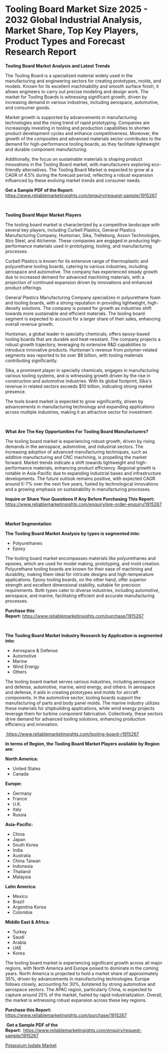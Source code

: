 <p><h1>Tooling Board Market Size 2025 - 2032 Global Industrial Analysis, Market Share, Top Key Players, Product Types and Forecast Research Report</h1></p><p><strong>Tooling Board Market Analysis and Latest Trends</strong></p>
<p><p>The Tooling Board is a specialized material widely used in the manufacturing and engineering sectors for creating prototypes, molds, and models. Known for its excellent machinability and smooth surface finish, it allows engineers to carry out precise modeling and design work. The market for Tooling Boards is witnessing significant growth, driven by increasing demand in various industries, including aerospace, automotive, and consumer goods.</p><p>Market growth is supported by advancements in manufacturing technologies and the rising trend of rapid prototyping. Companies are increasingly investing in tooling and production capabilities to shorten product development cycles and enhance competitiveness. Moreover, the growth of the composites and advanced materials sector contributes to the demand for high-performance tooling boards, as they facilitate lightweight and durable component manufacturing.</p><p>Additionally, the focus on sustainable materials is shaping product innovations in the Tooling Board market, with manufacturers exploring eco-friendly alternatives. The Tooling Board Market is expected to grow at a CAGR of 4.5% during the forecast period, reflecting a robust expansion influenced by these evolving market trends and consumer needs.</p></p>
<p><strong>Get a Sample PDF of the Report:&nbsp;</strong> <a href="https://www.reliablemarketinsights.com/enquiry/request-sample/1915267?utm_campaign=3284&utm_medium=2&utm_source=Github&utm_content=ia&utm_term=01042025&utm_id=tooling-board">https://www.reliablemarketinsights.com/enquiry/request-sample/1915267</a></p>
<p>&nbsp;</p>
<p><strong>Tooling Board Major Market Players</strong></p>
<p><p>The tooling board market is characterized by a competitive landscape with several key players, including Curbell Plastics, General Plastics Manufacturing Company, Huntsman, Sika, Trelleborg, Axson Technologies, Alro Steel, and Alchemie. These companies are engaged in producing high-performance materials used in prototyping, tooling, and manufacturing processes.</p><p>Curbell Plastics is known for its extensive range of thermoplastic and polyurethane tooling boards, catering to various industries, including aerospace and automotive. The company has experienced steady growth due to increased demand for advanced machining materials, with a projection of continued expansion driven by innovations and enhanced product offerings.</p><p>General Plastics Manufacturing Company specializes in polyurethane foam and tooling boards, with a strong reputation in providing lightweight, high-density solutions. The company is poised for growth as industries shift towards more sustainable and efficient materials. The tooling board segment is expected to account for a larger share of their sales, enhancing overall revenue growth.</p><p>Huntsman, a global leader in specialty chemicals, offers epoxy-based tooling boards that are durable and heat-resistant. The company projects a robust growth trajectory, leveraging its extensive R&D capabilities to introduce innovative products. Huntsman's revenue from polymer-related segments was reported to be over $8 billion, with tooling materials contributing significantly.</p><p>Sika, a prominent player in specialty chemicals, engages in manufacturing various tooling systems, and is witnessing growth driven by the rise in construction and automotive industries. With its global footprint, Sika's revenue in related sectors exceeds $10 billion, indicating strong market presence.</p><p>The tools board market is expected to grow significantly, driven by advancements in manufacturing technology and expanding applications across multiple industries, making it an attractive sector for investment.</p></p>
<p>&nbsp;</p>
<p><strong>What Are The Key Opportunities For Tooling Board Manufacturers?</strong></p>
<p><p>The tooling board market is experiencing robust growth, driven by rising demands in the aerospace, automotive, and industrial sectors. The increasing adoption of advanced manufacturing techniques, such as additive manufacturing and CNC machining, is propelling the market forward. Market trends indicate a shift towards lightweight and high-performance materials, enhancing product efficiency. Regional growth is notable in Asia-Pacific due to expanding industrial bases and infrastructure developments. The future outlook remains positive, with expected CAGR around 5-7% over the next five years, fueled by technological innovations and a growing emphasis on sustainability in manufacturing processes.</p></p>
<p><strong>Inquire or Share Your Questions If Any Before Purchasing This Report:</strong> <a href="https://www.reliablemarketinsights.com/enquiry/pre-order-enquiry/1915267?utm_campaign=3284&utm_medium=2&utm_source=Github&utm_content=ia&utm_term=01042025&utm_id=tooling-board">https://www.reliablemarketinsights.com/enquiry/pre-order-enquiry/1915267</a></p>
<p>&nbsp;</p>
<p><strong>Market Segmentation</strong></p>
<p><strong>The Tooling Board Market Analysis by types is segmented into:</strong></p>
<p><ul><li>Polyurethanes</li><li>Epoxy</li></ul></p>
<p><p>The tooling board market encompasses materials like polyurethanes and epoxies, which are used for model making, prototyping, and mold creation. Polyurethane tooling boards are known for their ease of machining and durability, making them ideal for intricate designs and high-temperature applications. Epoxy tooling boards, on the other hand, offer superior strength and excellent dimensional stability, suitable for precision requirements. Both types cater to diverse industries, including automotive, aerospace, and marine, facilitating efficient and accurate manufacturing processes.</p></p>
<p><strong>Purchase this Report:&nbsp;</strong><a href="https://www.reliablemarketinsights.com/purchase/1915267?utm_campaign=3284&utm_medium=2&utm_source=Github&utm_content=ia&utm_term=01042025&utm_id=tooling-board">https://www.reliablemarketinsights.com/purchase/1915267</a></p>
<p>&nbsp;</p>
<p><strong>The Tooling Board Market Industry Research by Application is segmented into:</strong></p>
<p><ul><li>Aerospace & Defense</li><li>Automotive</li><li>Marine</li><li>Wind Energy</li><li>Others</li></ul></p>
<p><p>The tooling board market serves various industries, including aerospace and defense, automotive, marine, wind energy, and others. In aerospace and defense, it aids in creating prototypes and molds for aircraft components. In the automotive sector, tooling boards support the manufacturing of parts and body panel molds. The marine industry utilizes these materials for shipbuilding applications, while wind energy projects leverage them for turbine component fabrication. Collectively, these sectors drive demand for advanced tooling solutions, enhancing production efficiency and innovation.</p></p>
<p><a href="https://www.reliablemarketinsights.com/tooling-board-r1915267?utm_campaign=3284&utm_medium=2&utm_source=Github&utm_content=ia&utm_term=01042025&utm_id=tooling-board">&nbsp;https://www.reliablemarketinsights.com/tooling-board-r1915267</a></p>
<p><strong>In terms of Region, the Tooling Board Market Players available by Region are:</strong></p>
<p>
    <p> <strong> North America: </strong>
        <ul>
            <li>United States</li>
            <li>Canada</li>
        </ul>
        </p> 
    <p> <strong> Europe: </strong>
        <ul>
            <li>Germany</li>
            <li>France</li>
            <li>U.K.</li>
            <li>Italy</li>
            <li>Russia</li>
        </ul>
        </p> 
    <p> <strong> Asia-Pacific: </strong>
        <ul>
            <li>China</li>
            <li>Japan</li>
            <li>South Korea</li>
            <li>India</li>
            <li>Australia</li>
            <li>China Taiwan</li>
            <li>Indonesia</li>
            <li>Thailand</li>
            <li>Malaysia</li>
        </ul>
        </p> 
    <p> <strong> Latin America: </strong>
        <ul>
            <li>Mexico</li>
            <li>Brazil</li>
            <li>Argentina Korea</li>
            <li>Colombia</li>
        </ul>
        </p> 
    <p> <strong> Middle East & Africa: </strong>
        <ul>
            <li>Turkey</li>
            <li>Saudi</li>
            <li>Arabia</li>
            <li>UAE</li>
            <li>Korea</li>
        </ul>
    </p>
    </p>
<p><p>The tooling board market is experiencing significant growth across all major regions, with North America and Europe poised to dominate in the coming years. North America is projected to hold a market share of approximately 35%, driven by advancements in manufacturing technologies. Europe follows closely, accounting for 30%, bolstered by strong automotive and aerospace sectors. The APAC region, particularly China, is expected to capture around 25% of the market, fueled by rapid industrialization. Overall, the market is witnessing robust expansion across these key regions.</p></p>
<p><strong>Purchase this Report: </strong><a href="https://www.reliablemarketinsights.com/purchase/1915267?utm_campaign=3284&utm_medium=2&utm_source=Github&utm_content=ia&utm_term=01042025&utm_id=tooling-board">https://www.reliablemarketinsights.com/purchase/1915267</a></p>
<p>&nbsp;<strong>Get a Sample PDF of the Report:&nbsp;&nbsp;</strong><a href="https://www.reliablemarketinsights.com/enquiry/request-sample/1915267?utm_campaign=3284&utm_medium=2&utm_source=Github&utm_content=ia&utm_term=01042025&utm_id=tooling-board">https://www.reliablemarketinsights.com/enquiry/request-sample/1915267</a></p>
<p><strong></strong></p>
<p><p><a href="https://github.com/spoorsusama/Market-Research-Report-List-1/blob/main/potassium-iodate-market.md?utm_campaign=3284&utm_medium=2&utm_source=Github&utm_content=ia&utm_term=01042025&utm_id=tooling-board">Potassium Iodate Market</a></p></p>